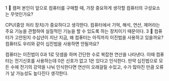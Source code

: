 1 🧐 캠퍼 본인이 앞으로 컴퓨터를 구매할 때, 가장 중요하게 생각할 컴퓨터의 구성요소는 무엇인가요?

CPU(중앙 처리 장치)가 중요하다고 생각한다. 컴퓨터에서 기억, 해석, 연산, 제어라는 주요 기능을 관할하여 실질적인 기능을 할 수 있도록 하는 장치이기 때문이다.
3 🧐 컴퓨터가 고안된지 수십년이 지난 지금, 왜 컴퓨터는 아직까지 이진법을 사용하고 있을까요? 컴퓨터도 우리와 같이 십진법을 사용하면 안될까요?

컴퓨터는 이진법이 0과 1로 덧셈을 하며 간단한 수로 복잡한 연산을 나타낸다. 이때 컴퓨터는 전기신호를 사용하는데 0은 신호가 없고 1은 있다고 인식한다. 만약 십진법으로 모든 수에 전기의 강약을 나눠 인식한다면 연산이 오래걸릴 수있고, 수가 많아진 만큼 오류가 날 가능성도 높다진다 생각한다.

